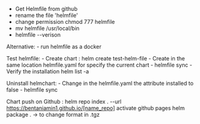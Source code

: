 -  Get Helmfile from github
-  rename the file 'helmfile'
-  change permission chmod 777 helmfile 
-  mv helmfile /usr/local/bin
-  helmfile --verison

Alternative:
    - run helmfile as a docker



Test helmfile:
    - Create chart : helm create test-helm-file
    - Create in the same location helmfile.yaml for specify the current chart
    - helmfile sync 
    - Verify the installation helm list -a 

Uninstall helmchart:
    - Change in the helmfile.yaml the attribute installed to false 
    - helmfile sync 


Chart push on Github : 
helm repo index . --url https://bentaniamin1.github.io/[name_repo]
activate github pages 
helm package . -> to change format in .tgz
